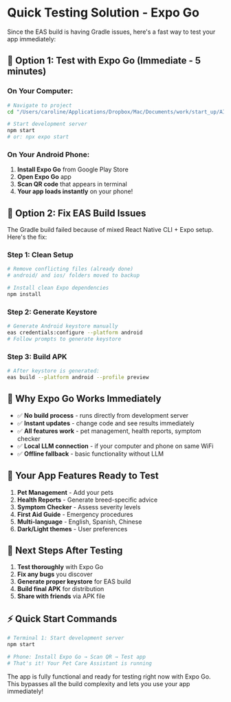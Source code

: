 # Quick Testing Solution - Expo Go

Since the EAS build is having Gradle issues, here's a fast way to test your app immediately:

## 🚀 Option 1: Test with Expo Go (Immediate - 5 minutes)

### On Your Computer:
```bash
# Navigate to project
cd "/Users/caroline/Applications/Dropbox/Mac/Documents/work/start_up/AI_application/Pet_google"

# Start development server
npm start
# or: npx expo start
```

### On Your Android Phone:
1. **Install Expo Go** from Google Play Store
2. **Open Expo Go** app
3. **Scan QR code** that appears in terminal
4. **Your app loads instantly** on your phone!

## 🔧 Option 2: Fix EAS Build Issues

The Gradle build failed because of mixed React Native CLI + Expo setup. Here's the fix:

### Step 1: Clean Setup
```bash
# Remove conflicting files (already done)
# android/ and ios/ folders moved to backup

# Install clean Expo dependencies
npm install
```

### Step 2: Generate Keystore
```bash
# Generate Android keystore manually
eas credentials:configure --platform android
# Follow prompts to generate keystore
```

### Step 3: Build APK
```bash
# After keystore is generated:
eas build --platform android --profile preview
```

## 📱 Why Expo Go Works Immediately

- ✅ **No build process** - runs directly from development server
- ✅ **Instant updates** - change code and see results immediately  
- ✅ **All features work** - pet management, health reports, symptom checker
- ✅ **Local LLM connection** - if your computer and phone on same WiFi
- ✅ **Offline fallback** - basic functionality without LLM

## 🎯 Your App Features Ready to Test

1. **Pet Management** - Add your pets
2. **Health Reports** - Generate breed-specific advice
3. **Symptom Checker** - Assess severity levels
4. **First Aid Guide** - Emergency procedures
5. **Multi-language** - English, Spanish, Chinese
6. **Dark/Light themes** - User preferences

## 🔄 Next Steps After Testing

1. **Test thoroughly** with Expo Go
2. **Fix any bugs** you discover
3. **Generate proper keystore** for EAS build
4. **Build final APK** for distribution
5. **Share with friends** via APK file

## ⚡ Quick Start Commands

```bash
# Terminal 1: Start development server
npm start

# Phone: Install Expo Go → Scan QR → Test app
# That's it! Your Pet Care Assistant is running
```

The app is fully functional and ready for testing right now with Expo Go. This bypasses all the build complexity and lets you use your app immediately!